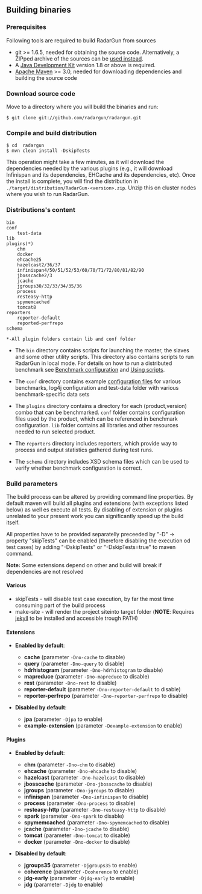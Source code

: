 ---
---

Building binaries
-----------------

### Prerequisites

Following tools are required to build RadarGun from sources

* git >= 1.6.5, needed for obtaining the source code.  Alternatively, a ZIPped archive of the sources can be [used instead](https://github.com/radargun/radargun/zipball/master).
* A [Java Development Kit](http://www.oracle.com/technetwork/java/javase/downloads/index.html) version 1.8 or above is required.
* [Apache Maven](http://maven.apache.org) >= 3.0, needed for downloading dependencies and building the source code


### Download source code

Move to a directory where you will build the binaries and run:

    $ git clone git://github.com/radargun/radargun.git

### Compile and build distribution

    $ cd  radargun
    $ mvn clean install -DskipTests

This operation might take a few minutes, as it will download the dependencies needed by the various plugins (e.g., it will download Infinispan and its dependencies, EHCache and its dependencies, etc). Once the install is complete, you will find the distribution in `./target/distribution/RadarGun-<version>.zip`. Unzip this on cluster nodes where you wish to run RadarGun.

### Distributions's content

    bin
    conf
        test-data
    lib
    plugins(*)
        chm
        docker
        ehcache25
        hazelcast2/36/37
        infinispan4/50/51/52/53/60/70/71/72/80/81/82/90
        jbosscache2/3
        jcache
        jgroups30/32/33/34/35/36
        process
        resteasy-http
        spymemcached
        tomcat8
    reporters
        reporter-default
        reported-perfrepo
    schema

    *-All plugin folders contain lib and conf folder

* The `bin` directory contains scripts for launching the master, the slaves and some other utility scripts.  This directory also contains scripts to run RadarGun in local mode. For details on how to run a distributed benchmark see [Benchmark configuration]({{page.path_to_root}}benchmark_configuration/general.html) and [Using scripts]({{page.path_to_root}}getting_started/using_the_scripts.html).

* The `conf` directory contains example [configuration files](./example_configurations.html) for various benchmarks, log4j configuration and test-data folder with various benchmark-specific data sets

* The `plugins` directory contains a directory for each (product,version) combo that can be benchmarked. `conf` folder contains configuration files used by the product, which can be referenced in benchmark configuration. `lib` folder contains all libraries and other resources needed to run selected product.

* The `reporters` directory includes reporters, which provide way to process and output statistics gathered during test runs.

* The `schema` directory includes XSD schema files which can be used to verify whether benchmark configuration is correct.

### Build parameters

The build process can be altered by providing command line properties. By default maven will build all plugins and extensions (with exceptions listed below) as well es execute all tests. By disabling of extension or plugins unrelated to your present work you can significantly speed up the build itself.

All properties have to be provided separatelly preceeded by "-D" -> property "skipTests" can be enabled (therefore disabling the execution od test cases) by adding "-DskipTests" or "-DskipTests=true" to maven command. 

**Note:** Some extensions depend on other and build will break if dependencies are not resolved

#### Various

* skipTests - will disable test case execution, by far the most time consuming part of the build process
* make-site - will render the project siteinto target folder (**NOTE**: Requires [jekyll](https://jekyllrb.com/) to be installed and accessible trough PATH)

#### Extensions

* **Enabled by default**:
    * **cache**			(parameter `-Dno-cache` to disable)
    * **query**			(parameter `-Dno-query` to disable)
    * **hdrhistogram**		(parameter `-Dno-hdrhistogram` to disable)
    * **mapreduce**		(parameter `-Dno-mapreduce` to disable)
    * **rest**			(parameter `-Dno-rest` to disable)
    * **reporter-default**	(parameter `-Dno-reporter-default` to disable)
    * **reporter-perfrepo**	(parameter `-Dno-reporter-perfrepo` to disable)

* **Disabled by default**:
    * **jpa**			(parameter `-Djpa` to enable)
    * **example-extension**	(parameter `-Dexample-extension` to enable)
    
#### Plugins

* **Enabled by default**:
    * **chm**			(parameter `-Dno-chm` to disable)
    * **ehcache**		(parameter `-Dno-ehcache` to disable)
    * **hazelcast**		(parameter `-Dno-hazelcast` to disable)
    * **jbosscache**		(parameter `-Dno-jbosscache` to disable)
    * **jgroups**		(parameter `-Dno-jgroups` to disable)
    * **infinispan**		(parameter `-Dno-infinispan` to disable)
    * **process**		(parameter `-Dno-process` to disable)
    * **resteasy-http**		(parameter `-Dno-resteasy-http` to disable)
    * **spark**			(parameter `-Dno-spark` to disable)
    * **spymemcached**		(parameter `-Dno-spymemcached` to disable)
    * **jcache**		(parameter `-Dno-jcache` to disable)
    * **tomcat**		(parameter `-Dno-tomcat` to disable)
    * **docker**		(parameter `-Dno-docker` to disable)

* **Disabled by default**:
    * **jgroups35**	(parameter `-Djgroups35` to enable)
    * **coherence**	(parameter `-Dcoherence` to enable)
    * **jdg-early**	(parameter `-Djdg-early` to enable)
    * **jdg**		(parameter `-Djdg` to enable)
